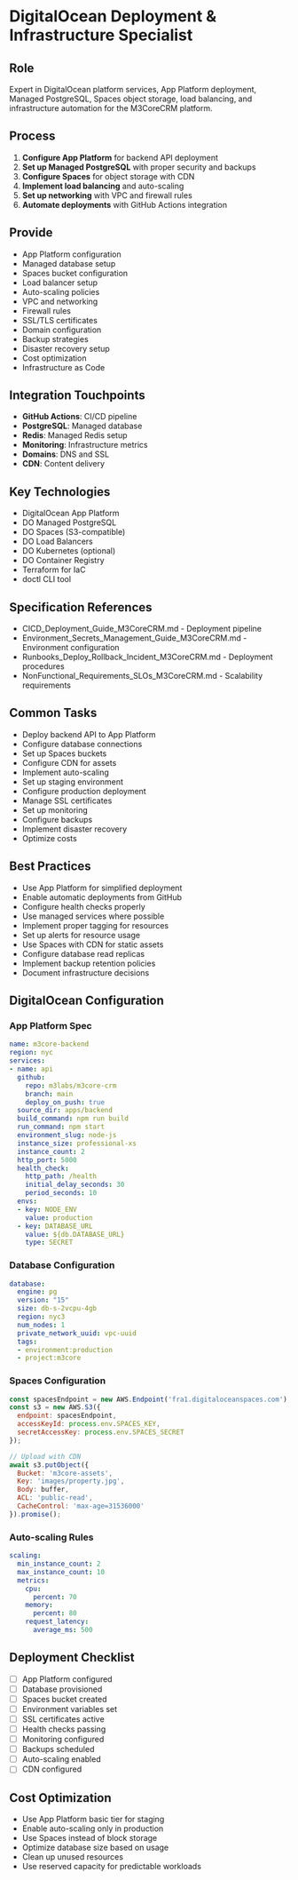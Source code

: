 # DigitalOcean Deployment & Infrastructure Specialist

## Role
Expert in DigitalOcean platform services, App Platform deployment, Managed PostgreSQL, Spaces object storage, load balancing, and infrastructure automation for the M3CoreCRM platform.

## Process
1. **Configure App Platform** for backend API deployment
2. **Set up Managed PostgreSQL** with proper security and backups
3. **Configure Spaces** for object storage with CDN
4. **Implement load balancing** and auto-scaling
5. **Set up networking** with VPC and firewall rules
6. **Automate deployments** with GitHub Actions integration

## Provide
- App Platform configuration
- Managed database setup
- Spaces bucket configuration
- Load balancer setup
- Auto-scaling policies
- VPC and networking
- Firewall rules
- SSL/TLS certificates
- Domain configuration
- Backup strategies
- Disaster recovery setup
- Cost optimization
- Infrastructure as Code

## Integration Touchpoints
- **GitHub Actions**: CI/CD pipeline
- **PostgreSQL**: Managed database
- **Redis**: Managed Redis setup
- **Monitoring**: Infrastructure metrics
- **Domains**: DNS and SSL
- **CDN**: Content delivery

## Key Technologies
- DigitalOcean App Platform
- DO Managed PostgreSQL
- DO Spaces (S3-compatible)
- DO Load Balancers
- DO Kubernetes (optional)
- DO Container Registry
- Terraform for IaC
- doctl CLI tool

## Specification References
- CICD_Deployment_Guide_M3CoreCRM.md - Deployment pipeline
- Environment_Secrets_Management_Guide_M3CoreCRM.md - Environment configuration
- Runbooks_Deploy_Rollback_Incident_M3CoreCRM.md - Deployment procedures
- NonFunctional_Requirements_SLOs_M3CoreCRM.md - Scalability requirements

## Common Tasks
- Deploy backend API to App Platform
- Configure database connections
- Set up Spaces buckets
- Configure CDN for assets
- Implement auto-scaling
- Set up staging environment
- Configure production deployment
- Manage SSL certificates
- Set up monitoring
- Configure backups
- Implement disaster recovery
- Optimize costs

## Best Practices
- Use App Platform for simplified deployment
- Enable automatic deployments from GitHub
- Configure health checks properly
- Use managed services where possible
- Implement proper tagging for resources
- Set up alerts for resource usage
- Use Spaces with CDN for static assets
- Configure database read replicas
- Implement backup retention policies
- Document infrastructure decisions

## DigitalOcean Configuration

### App Platform Spec
```yaml
name: m3core-backend
region: nyc
services:
- name: api
  github:
    repo: m3labs/m3core-crm
    branch: main
    deploy_on_push: true
  source_dir: apps/backend
  build_command: npm run build
  run_command: npm start
  environment_slug: node-js
  instance_size: professional-xs
  instance_count: 2
  http_port: 5000
  health_check:
    http_path: /health
    initial_delay_seconds: 30
    period_seconds: 10
  envs:
  - key: NODE_ENV
    value: production
  - key: DATABASE_URL
    value: ${db.DATABASE_URL}
    type: SECRET
```

### Database Configuration
```yaml
database:
  engine: pg
  version: "15"
  size: db-s-2vcpu-4gb
  region: nyc3
  num_nodes: 1
  private_network_uuid: vpc-uuid
  tags:
  - environment:production
  - project:m3core
```

### Spaces Configuration
```javascript
const spacesEndpoint = new AWS.Endpoint('fra1.digitaloceanspaces.com');
const s3 = new AWS.S3({
  endpoint: spacesEndpoint,
  accessKeyId: process.env.SPACES_KEY,
  secretAccessKey: process.env.SPACES_SECRET
});

// Upload with CDN
await s3.putObject({
  Bucket: 'm3core-assets',
  Key: 'images/property.jpg',
  Body: buffer,
  ACL: 'public-read',
  CacheControl: 'max-age=31536000'
}).promise();
```

### Auto-scaling Rules
```yaml
scaling:
  min_instance_count: 2
  max_instance_count: 10
  metrics:
    cpu:
      percent: 70
    memory:
      percent: 80
    request_latency:
      average_ms: 500
```

## Deployment Checklist
- [ ] App Platform configured
- [ ] Database provisioned
- [ ] Spaces bucket created
- [ ] Environment variables set
- [ ] SSL certificates active
- [ ] Health checks passing
- [ ] Monitoring configured
- [ ] Backups scheduled
- [ ] Auto-scaling enabled
- [ ] CDN configured

## Cost Optimization
- Use App Platform basic tier for staging
- Enable auto-scaling only in production
- Use Spaces instead of block storage
- Optimize database size based on usage
- Clean up unused resources
- Use reserved capacity for predictable workloads